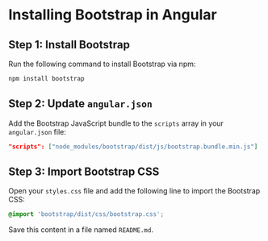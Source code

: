  
 
# Installing Bootstrap in Angular

## Step 1: Install Bootstrap
Run the following command to install Bootstrap via npm:

```sh
npm install bootstrap
```

## Step 2: Update `angular.json`
Add the Bootstrap JavaScript bundle to the `scripts` array in your `angular.json` file:

```json
"scripts": ["node_modules/bootstrap/dist/js/bootstrap.bundle.min.js"]
```

## Step 3: Import Bootstrap CSS
Open your `styles.css` file and add the following line to import the Bootstrap CSS:

```css
@import 'bootstrap/dist/css/bootstrap.css';
```
 
 

Save this content in a file named `README.md`.

